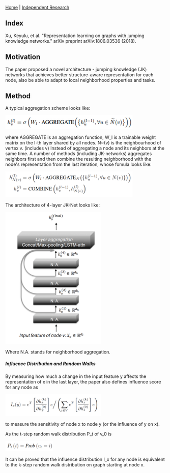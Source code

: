 [Home](https://clojia.github.io/) | [Independent Research](https://clojia.github.io/independent-research/) 

## Index
Xu, Keyulu, et al. "Representation learning on graphs with jumping knowledge networks." arXiv preprint arXiv:1806.03536 (2018).

## Motivation
The paper proposed a novel architecture - jumping knowledge (JK) networks that achieves better structure-aware representation for each node, also be able to adapt to local neighborhood properties and tasks.  

## Method
A typical aggregation scheme looks like:

<img src="images/jump-gcn.png" width="400"> 

where AGGREGATE is an aggregation function, W_l is a trainable weight matrix on the l-th layer shared by all nodes. N~(v) is the neighbourhood of vertex v. (includes v)
Instead of aggregating a node and its neighbors at the same time. A number of methods (including JK-networks) aggregates neighbors first and then combine the resulting neighborhood with the node's representation from the last iteration, whose fomula looks like:

<img src="images/jump-eq.png" width="400"> 

The architecture of 4-layer JK-Net looks like:

<img src="images/jump-nn.png" width="300"> 

Where N.A. stands for neighborhood aggregation.

##### Influence Distribution and Random Walks
By measuring how much a change in the input feature y affects the representation of x in the last layer, the paper also defines influence score for any node as

<img src="images/jump-score.png" width="300"> 

to measure the sensitivity of node x to node y (or the influence of y on x).

As the t-step random walk distribution P_t of v_0 is 

<img src="images/jump-walk.png" width="150"> 

It can be proved that the influence distribution I_x for any node is equivalent to the k-step random walk distribution on graph starting at node x.
